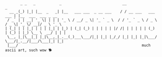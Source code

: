            _ _   _           _                            __                     _                    
      __ _(_) |_| |__  _   _| |__   ___ ___  _ __ ___    / / __ ___   ___   ___ | |__  ___  ___ _ __  
     / _` | | __| '_ \| | | | '_ \ / __/ _ \| '_ ` _ \  / / '_ ` _ \ / _ \ / _ \| '_ \/ __|/ _ \ '_ \ 
    | (_| | | |_| | | | |_| | |_) | (_| (_) | | | | | |/ /| | | | | | (_) | (_) | |_) \__ \  __/ | | |
     \__, |_|\__|_| |_|\__,_|_.__(_)___\___/|_| |_| |_/_/ |_| |_| |_|\___/ \___/|_.__/|___/\___|_| |_|
     |___/                                                         much ascii art, such wow 🐕
